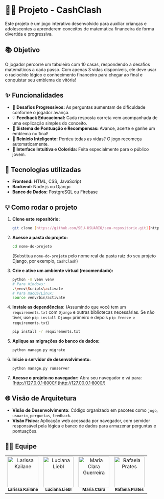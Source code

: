 # 🧠🎲 Projeto - CashClash

Este projeto é um jogo interativo desenvolvido para auxiliar crianças e adolescentes a aprenderem conceitos de matemática financeira de forma divertida e progressiva.

## 📚 Objetivo

O jogador percorre um tabuleiro com 10 casas, respondendo a desafios matemáticos a cada passo. Com apenas 3 vidas disponíveis, ele deve usar o raciocínio lógico e conhecimento financeiro para chegar ao final e conquistar seu emblema de vitória!

## ✨ Funcionalidades

- 🎯 **Desafios Progressivos:** As perguntas aumentam de dificuldade conforme o jogador avança.  
- 💡 **Feedback Educacional:** Cada resposta correta vem acompanhada de uma explicação simples do conceito.  
- 🏅 **Sistema de Pontuação e Recompensas:** Avance, acerte e ganhe um emblema no final!  
- 🔁 **Reinício Inteligente:** Perdeu todas as vidas? O jogo recomeça automaticamente.  
- 📱 **Interface Intuitiva e Colorida:** Feita especialmente para o público jovem.

## 🔧 Tecnologias utilizadas

- **Frontend:** HTML, CSS, JavaScript  
- **Backend:** Node.js ou Django  
- **Banco de Dados:** PostgreSQL ou Firebase

## 💡 Como rodar o projeto
1.  **Clone este repositório:**
    ```bash
    git clone [https://github.com/SEU-USUARIO/seu-repositorio.git](https://github.com/SEU-USUARIO/seu-repositorio.git)
    ```

2.  **Acesse a pasta do projeto:**
    ```bash
    cd nome-do-projeto
    ```
    (Substitua `nome-do-projeto` pelo nome real da pasta raiz do seu projeto Django, por exemplo, `CashClash`)

3.  **Crie e ative um ambiente virtual (recomendado):**
    ```bash
    python -m venv venv
    # Para Windows:
    .\venv\Scripts\activate
    # Para macOS/Linux:
    source venv/bin/activate
    ```

4.  **Instale as dependências:**
    (Assumindo que você tem um `requirements.txt` com `Django` e outras bibliotecas necessárias. Se não tiver, use `pip install Django` primeiro e depois `pip freeze > requirements.txt`)
    ```bash
    pip install -r requirements.txt
    ```

5.  **Aplique as migrações do banco de dados:**
    ```bash
    python manage.py migrate
    ```

6.  **Inicie o servidor de desenvolvimento:**
    ```bash
    python manage.py runserver
    ```

7.  **Acesse o projeto no navegador:**
    Abra seu navegador e vá para: [http://127.0.0.1:8000/](http://127.00.0.1:8000/)

## 🌐 Visão de Arquitetura

- **Visão de Desenvolvimento:** Código organizado em pacotes como `jogo`, `usuario`, `perguntas`, `feedback`.  
- **Visão Física:** Aplicação web acessada por navegador, com servidor responsável pela lógica e banco de dados para armazenar perguntas e pontuações.

## 👩‍💻 Equipe

<div align="center">

<table>
  <tr>
    <td align="center">
      <a href="https://github.com/Larissa-Kailane">
        <img src="https://avatars.githubusercontent.com/Larissa-Kailane" width="100px;" alt="Larissa Kailane"/><br />
        <sub><b>Larissa Kailane</b></sub>
    </td>
    <td align="center">
      <a href="https://github.com/lucianaliebl">
        <img src="https://avatars.githubusercontent.com/lucianaliebl" width="100px;" alt="Luciana Liebl"/><br />
        <sub><b>Luciana Liebl</b></sub>
      </a>
    </td>
    <td align="center">
      <a href="https://github.com/Mariacmv">
        <img src="https://avatars.githubusercontent.com/Mariacmv" width="100px;" alt="Maria Clara Guerreira"/><br />
        <sub><b>Maria Clara</b></sub>
      </a>
    </td>
    <td align="center">
      <a href="https://github.com/RafaPrattes">
        <img src="https://avatars.githubusercontent.com/RafaPrattes" width="100px;" alt="Rafaela Prates"/><br />
        <sub><b>Rafaela Prates</b></sub>
      </a>
    </td>
  </tr>
</table>

</div>


